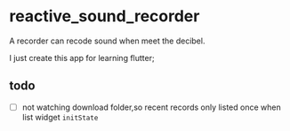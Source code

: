 # reactive_sound_recorder

A recorder can recode sound when meet the decibel.

I just create this app for learning flutter;

## todo

- [ ] not watching download folder,so recent records only listed once when list widget `initState`